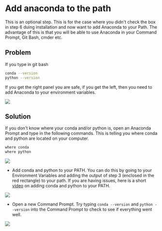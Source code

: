 # Add anaconda to the path

This is an optional step. This is for the case where you didn't check the box in step 6 duing installation and now want to add Anaconda to your Path. The advantage of this is that you will be able to use Anaconda in your Command Prompt, Git Bash, cmder etc.

## Problem

If you type in git bash 

```bash
conda --version
python --version
```
If you get the right panel you are safe, if you get the left, then you need to add Anaconda to your environment variables. 

![](./images/anaconda_found_notfound_bunq4v.png)


## Solution

If you don't know where your conda and/or python is, open an Anaconda Prompt and type in the following commands. This is telling you where conda and python are located on your computer.

```bash
where conda
where python
```

![](./images/anacondaPrompt_RED_gvxfea.png)

- Add conda and python to your PATH. You can do this by going to your Environment Variables and adding the output of step 3 (enclosed in the red rectangle) to your path. If you are having issues, here is a short [video](https://youtu.be/mf5u2chPBjY?t=15m45s) on adding conda and python to your PATH.

![](./images/environmentVariablesAddedToPATH_aee7yf.png)


-  Open a new Command Prompt. Try typing `conda --version` and `python --version` into the Command Prompt to check to see if everything went well.

![](./images/condaFoundDone_1_g3qnuj.png)